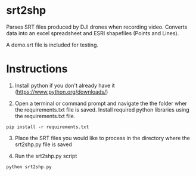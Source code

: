 # srt2shp
Parses SRT files produced by DJI drones when recording video.  Converts data into an excel spreadsheet and ESRI shapefiles (Points and Lines).

A demo.srt file is included for testing.

# Instructions

1. Install python if you don't already have it (https://www.python.org/downloads/)

2. Open a terminal or command prompt and navigate the the folder wher the requirements.txt file is saved. 
Install required python libraries using the requirements.txt file.
~~~~
pip install -r requirements.txt
~~~~

3. Place the SRT files you would like to process in the directory where the srt2shp.py file is saved

4. Run the srt2shp.py script
~~~~
python srt2shp.py
~~~~